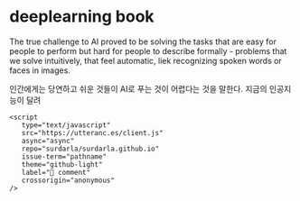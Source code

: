 # deeplearning book

The true challenge to AI proved to be solving the tasks that are easy for people to perform but hard for people to describe formally - problems that we solve intuitively, that feel automatic, liek recognizing spoken words or faces in images.

인간에게는 당연하고 쉬운 것들이 AI로 푸는 것이 어렵다는 것을 말한다. 지금의 인공지능이 달려


```{raw} html
<script
   type="text/javascript"
   src="https://utteranc.es/client.js"
   async="async"
   repo="surdarla/surdarla.github.io"
   issue-term="pathname"
   theme="github-light"
   label="💬 comment"
   crossorigin="anonymous"
/>
```
